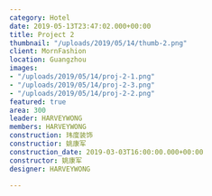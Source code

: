 ```yaml
---
category: Hotel
date: 2019-05-13T23:47:02.000+00:00
title: Project 2
thumbnail: "/uploads/2019/05/14/thumb-2.png"
client: MornFashion
location: Guangzhou
images:
- "/uploads/2019/05/14/proj-2-1.png"
- "/uploads/2019/05/14/proj-2-3.png"
- "/uploads/2019/05/14/proj-2-2.png"
featured: true
area: 300
leader: HARVEYWONG
members: HARVEYWONG
construction: 玮度装饰
constructior: 姚康军
construction_date: 2019-03-03T16:00:00.000+00:00
constructor: 姚康军
designer: HARVEYWONG

---
```

